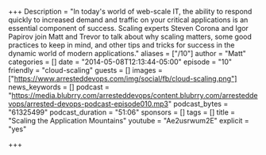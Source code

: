 +++
Description = "In today's world of web-scale IT, the ability to respond quickly to increased demand and traffic on your critical applications is an essential component of success. Scaling experts Steven Corona and Igor Papirov join Matt and Trevor to talk about why scaling matters, some good practices to keep in mind, and other tips and tricks for success in the dynamic world of modern applications."
aliases = ["/10"]
author = "Matt"
categories = []
date = "2014-05-08T12:13:44-05:00"
episode = "10"
friendly = "cloud-scaling"
guests = []
images = ["https://www.arresteddevops.com/img/social/fb/cloud-scaling.png"]
news_keywords = []
podcast = "https://media.blubrry.com/arresteddevops/content.blubrry.com/arresteddevops/arrested-devops-podcast-episode010.mp3"
podcast_bytes = "61325499"
podcast_duration = "51:06"
sponsors = []
tags = []
title = "Scaling the Application Mountains"
youtube = "Ae2usrwum2E"
explicit = "yes"

+++

